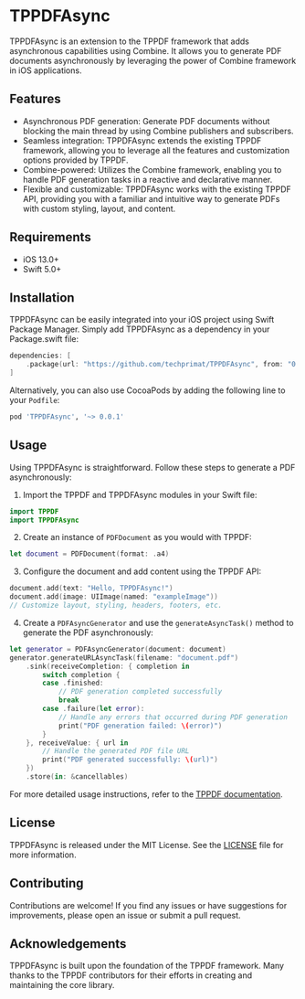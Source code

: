 # TPPDFAsync

TPPDFAsync is an extension to the TPPDF framework that adds asynchronous capabilities using Combine. It allows you to generate PDF documents asynchronously by leveraging the power of Combine framework in iOS applications.

## Features

- Asynchronous PDF generation: Generate PDF documents without blocking the main thread by using Combine publishers and subscribers.
- Seamless integration: TPPDFAsync extends the existing TPPDF framework, allowing you to leverage all the features and customization options provided by TPPDF.
- Combine-powered: Utilizes the Combine framework, enabling you to handle PDF generation tasks in a reactive and declarative manner.
- Flexible and customizable: TPPDFAsync works with the existing TPPDF API, providing you with a familiar and intuitive way to generate PDFs with custom styling, layout, and content.

## Requirements

- iOS 13.0+
- Swift 5.0+

## Installation

TPPDFAsync can be easily integrated into your iOS project using Swift Package Manager. Simply add TPPDFAsync as a dependency in your Package.swift file:

```swift
dependencies: [
    .package(url: "https://github.com/techprimat/TPPDFAsync", from: "0.0.1")
]
```

Alternatively, you can also use CocoaPods by adding the following line to your `Podfile`:

```ruby
pod 'TPPDFAsync', '~> 0.0.1'
```

## Usage

Using TPPDFAsync is straightforward. Follow these steps to generate a PDF asynchronously:

1. Import the TPPDF and TPPDFAsync modules in your Swift file:

```swift
import TPPDF
import TPPDFAsync
```

2. Create an instance of `PDFDocument` as you would with TPPDF:

```swift
let document = PDFDocument(format: .a4)
```

3. Configure the document and add content using the TPPDF API:

```swift
document.add(text: "Hello, TPPDFAsync!")
document.add(image: UIImage(named: "exampleImage"))
// Customize layout, styling, headers, footers, etc.
```

4. Create a `PDFAsyncGenerator` and use the `generateAsyncTask()` method to generate the PDF asynchronously:

```swift
let generator = PDFAsyncGenerator(document: document)
generator.generateURLAsyncTask(filename: "document.pdf")
    .sink(receiveCompletion: { completion in
        switch completion {
        case .finished:
            // PDF generation completed successfully
            break
        case .failure(let error):
            // Handle any errors that occurred during PDF generation
            print("PDF generation failed: \(error)")
        }
    }, receiveValue: { url in
        // Handle the generated PDF file URL
        print("PDF generated successfully: \(url)")
    })
    .store(in: &cancellables)
```

For more detailed usage instructions, refer to the [TPPDF documentation](https://github.com/techprimate/TPPDF).

## License

TPPDFAsync is released under the MIT License. See the [LICENSE](https://github.com/techprimate/TPPDFAsync/blob/main/LICENSE) file for more information.

## Contributing

Contributions are welcome! If you find any issues or have suggestions for improvements, please open an issue or submit a pull request.

## Acknowledgements

TPPDFAsync is built upon the foundation of the TPPDF framework. Many thanks to the TPPDF contributors for their efforts in creating and maintaining the core library.
